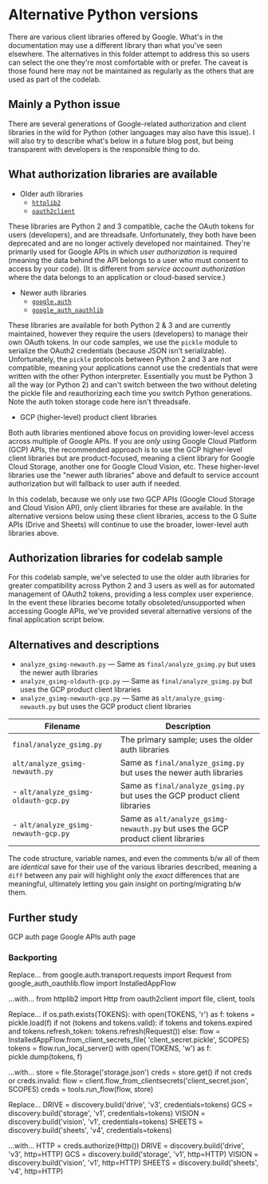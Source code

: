 # Alternative Python versions

There are various client libraries offered by Google. What's in the documentation may use a different library than what you've seen elsewhere. The alternatives in this folder attempt to address this so users can select the one they're most comfortable with or prefer. The caveat is those found here may not be maintained as regularly as the others that are used as part of the codelab.

## Mainly a Python issue

There are several generations of Google-related authorization and client libraries in the wild for Python (other languages may also have this issue). I will also try to describe what's below in a future blog post, but being transparent with developers is the responsible thing to do.

## What authorization libraries are available

* Older auth libraries
    - [`httplib2`](https://github.com/httplib2/httplib2)
    - [`oauth2client`](https://github.com/googleapis/oauth2client)

These libraries are Python 2 and 3 compatible, cache the OAuth tokens for users (developers), and are threadsafe. Unfortunately, they both have been deprecated and are no longer actively developed nor maintained. They're primarily used for Google APIs in which *user authorization* is required (meaning the data behind the API belongs to a user who must consent to access by your code). (It is different from *service account authorization* where the data belongs to an application or cloud-based service.)

* Newer auth libraries
    - [`google.auth`](https://github.com/googleapis/google-auth-library-python)
    - [`google_auth_oauthlib`](https://github.com/googleapis/google-auth-library-python-oauthlib)

These libraries are available for both Python 2 & 3 and are currently maintained, however they require the users (developers) to manage their own OAuth tokens. In our code samples, we use the `pickle` module to serialize the OAuth2 credentials (because JSON isn't serializable). Unfortunately, the `pickle` protocols between Python 2 and 3 are not compatible, meaning your applications cannot use the credentials that were written with the other Python interpreter. Essentially you must be Python 3 all the way (or Python 2) and can't switch between the two without deleting the pickle file and reauthorizing each time you switch Python generations. Note the auth token storage code here isn't threadsafe.

* GCP (higher-level) product client libraries

Both auth libraries mentioned above focus on providing lower-level access across multiple of Google APIs. If you are *only* using Google Cloud Platform (GCP) APIs, the recommended approach is to use the GCP higher-level client libraries but are product-focused, meaning a client library for Google Cloud Storage, another one for Google Cloud Vision, etc. These higher-level libraries use the "newer auth libraries" above and default to service account authorization but will fallback to user auth if needed.

In this codelab, because we only use two GCP APIs (Google Cloud Storage and Cloud Vision API), only client libraries for these are available. In the alternative versions below using these client libraries, access to the G Suite APIs (Drive and Sheets) will continue to use the broader, lower-level auth libraries above.

## Authorization libraries for codelab sample

For this codelab sample, we've selected to use the older auth libraries for greater compatibility across Python 2 and 3 users as well as for automated management of OAuth2 tokens, providing a less complex user experience. In the event these libraries become totally obsoleted/unsupported when accessing Google APIs, we've provided several alternative versions of the final application script below.

## Alternatives and descriptions

- `analyze_gsimg-newauth.py` — Same as `final/analyze_gsimg.py` but uses the newer auth libraries
- `analyze_gsimg-oldauth-gcp.py` — Same as `final/analyze_gsimg.py` but uses the GCP product client libraries
- `analyze_gsimg-newauth-gcp.py` — Same as `alt/analyze_gsimg-newauth.py` but uses the GCP product client libraries

Filename | Description
--- | ---
`final/analyze_gsimg.py` | The primary sample; uses the older auth libraries
`alt/analyze_gsimg-newauth.py` | Same as `final/analyze_gsimg.py` but uses the newer auth libraries
- `alt/analyze_gsimg-oldauth-gcp.py` | Same as `final/analyze_gsimg.py` but uses the GCP product client libraries
- `alt/analyze_gsimg-newauth-gcp.py` | Same as `alt/analyze_gsimg-newauth.py` but uses the GCP product client libraries

The code structure, variable names, and even the comments b/w all of them are *identical* save for their use of the various libraries described, meaning a `diff` between any pair will highlight only the *exact* differences that are meaningful, ultimately letting you gain insight on porting/migrating b/w them.

## Further study

GCP auth page
Google APIs auth page


### Backporting

Replace...
    from google.auth.transport.requests import Request
    from google_auth_oauthlib.flow import InstalledAppFlow

...with...
    from httplib2 import Http
    from oauth2client import file, client, tools

Replace...
    if os.path.exists(TOKENS):
        with open(TOKENS, 'r') as f:
            tokens = pickle.load(f)
    if not (tokens and tokens.valid):
        if tokens and tokens.expired and tokens.refresh_token:
            tokens.refresh(Request())
        else:
            flow = InstalledAppFlow.from_client_secrets_file(
                    'client_secret.pickle', SCOPES)
            tokens = flow.run_local_server()
        with open(TOKENS, 'w') as f:
            pickle.dump(tokens, f)

...with...
    store = file.Storage('storage.json')
    creds = store.get()
    if not creds or creds.invalid:
        flow = client.flow_from_clientsecrets('client_secret.json', SCOPES)
        creds = tools.run_flow(flow, store)

Replace...
    DRIVE  = discovery.build('drive',   'v3', credentials=tokens)
    GCS    = discovery.build('storage', 'v1', credentials=tokens)
    VISION = discovery.build('vision',  'v1', credentials=tokens)
    SHEETS = discovery.build('sheets',  'v4', credentials=tokens)

...with...
    HTTP = creds.authorize(Http())
    DRIVE  = discovery.build('drive',   'v3', http=HTTP)
    GCS    = discovery.build('storage', 'v1', http=HTTP)
    VISION = discovery.build('vision',  'v1', http=HTTP)
    SHEETS = discovery.build('sheets',  'v4', http=HTTP)

